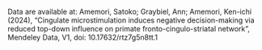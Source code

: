 Data are available at: 
Amemori, Satoko; Graybiel, Ann; Amemori, Ken-ichi (2024), “Cingulate microstimulation induces negative decision-making via reduced top-down influence on primate fronto-cingulo-striatal network”, Mendeley Data, V1, doi: 10.17632/rtz7g5n8tt.1
